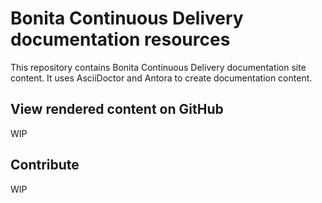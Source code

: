 # Bonita Continuous Delivery documentation resources

This repository contains Bonita Continuous Delivery documentation site content.
It uses AsciiDoctor and Antora to create documentation content.


## View rendered content on GitHub

WIP

## Contribute

WIP
